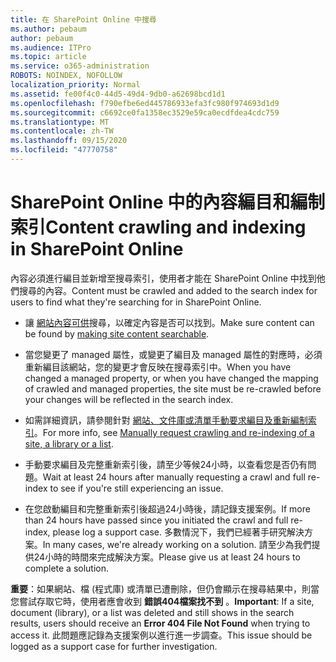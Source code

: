 ```yaml
---
title: 在 SharePoint Online 中搜尋
ms.author: pebaum
author: pebaum
ms.audience: ITPro
ms.topic: article
ms.service: o365-administration
ROBOTS: NOINDEX, NOFOLLOW
localization_priority: Normal
ms.assetid: fe00f4c0-44d5-49d4-9db0-a62698bcd1d1
ms.openlocfilehash: f790efbe6ed445786933efa3fc980f974693d1d9
ms.sourcegitcommit: c6692ce0fa1358ec3529e59ca0ecdfdea4cdc759
ms.translationtype: MT
ms.contentlocale: zh-TW
ms.lasthandoff: 09/15/2020
ms.locfileid: "47770758"
---
```

# <a name="content-crawling-and-indexing-in-sharepoint-online"></a><span data-ttu-id="d3464-102">SharePoint Online 中的內容編目和編制索引</span><span class="sxs-lookup"><span data-stu-id="d3464-102">Content crawling and indexing in SharePoint Online</span></span>

<span data-ttu-id="d3464-103">內容必須進行編目並新增至搜尋索引，使用者才能在 SharePoint Online 中找到他們搜尋的內容。</span><span class="sxs-lookup"><span data-stu-id="d3464-103">Content must be crawled and added to the search index for users to find what they're searching for in SharePoint Online.</span></span>

- <span data-ttu-id="d3464-104">讓 [網站內容可供](https://docs.microsoft.com/sharepoint/make-site-content-searchable)搜尋，以確定內容是否可以找到。</span><span class="sxs-lookup"><span data-stu-id="d3464-104">Make sure content can be found by [making site content searchable](https://docs.microsoft.com/sharepoint/make-site-content-searchable).</span></span>

- <span data-ttu-id="d3464-105">當您變更了 managed 屬性，或變更了編目及 managed 屬性的對應時，必須重新編目該網站，您的變更才會反映在搜尋索引中。</span><span class="sxs-lookup"><span data-stu-id="d3464-105">When you have changed a managed property, or when you have changed the mapping of crawled and managed properties, the site must be re-crawled before your changes will be reflected in the search index.</span></span>

- <span data-ttu-id="d3464-106">如需詳細資訊，請參閱針對 [網站、文件庫或清單手動要求編目及重新編制索引](https://docs.microsoft.com/sharepoint/crawl-site-content)。</span><span class="sxs-lookup"><span data-stu-id="d3464-106">For more info, see [Manually request crawling and re-indexing of a site, a library or a list](https://docs.microsoft.com/sharepoint/crawl-site-content).</span></span>

- <span data-ttu-id="d3464-107">手動要求編目及完整重新索引後，請至少等候24小時，以查看您是否仍有問題。</span><span class="sxs-lookup"><span data-stu-id="d3464-107">Wait at least 24 hours after manually requesting a crawl and full re-index to see if you're still experiencing an issue.</span></span>

- <span data-ttu-id="d3464-108">在您啟動編目和完整重新索引後超過24小時後，請記錄支援案例。</span><span class="sxs-lookup"><span data-stu-id="d3464-108">If more than 24 hours have passed since you initiated the crawl and full re-index, please log a support case.</span></span> <span data-ttu-id="d3464-109">多數情況下，我們已經著手研究解決方案。</span><span class="sxs-lookup"><span data-stu-id="d3464-109">In many cases, we're already working on a solution.</span></span> <span data-ttu-id="d3464-110">請至少為我們提供24小時的時間來完成解決方案。</span><span class="sxs-lookup"><span data-stu-id="d3464-110">Please give us at least 24 hours to complete a solution.</span></span>

<span data-ttu-id="d3464-111">**重要**：如果網站、檔 (程式庫) 或清單已遭刪除，但仍會顯示在搜尋結果中，則當您嘗試存取它時，使用者應會收到 **錯誤404檔案找不到** 。</span><span class="sxs-lookup"><span data-stu-id="d3464-111">**Important**: If a site, document (library), or a list was deleted and still shows in the search results, users should receive an **Error 404 File Not Found** when trying to access it.</span></span> <span data-ttu-id="d3464-112">此問題應記錄為支援案例以進行進一步調查。</span><span class="sxs-lookup"><span data-stu-id="d3464-112">This issue should be logged as a support case for further investigation.</span></span>



